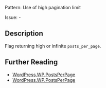 Pattern: Use of high pagination limit

Issue: -

## Description

Flag returning high or infinite `posts_per_page`.

## Further Reading

* [WordPress.WP.PostsPerPage](https://vip.wordpress.com/documentation/vip-go/code-review-blockers-warnings-notices/#no-limit-queries)
* [WordPress.WP.PostsPerPage](https://github.com/WordPress/WordPress-Coding-Standards/tree/develop/WordPress/Sniffs/WP/PostsPerPageSniff.php)